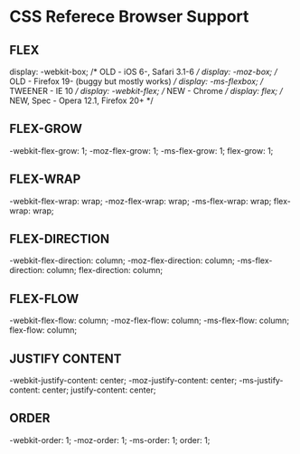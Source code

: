 # CSS Referece Browser Support

## FLEX

display: -webkit-box;      /* OLD - iOS 6-, Safari 3.1-6 */
display: -moz-box;         /* OLD - Firefox 19- (buggy but mostly works) */
display: -ms-flexbox;      /* TWEENER - IE 10 */
display: -webkit-flex;     /* NEW - Chrome */
display: flex;             /* NEW, Spec - Opera 12.1, Firefox 20+ */

## FLEX-GROW

-webkit-flex-grow: 1;
-moz-flex-grow: 1;
-ms-flex-grow: 1;
flex-grow: 1;

## FLEX-WRAP

-webkit-flex-wrap: wrap;
-moz-flex-wrap: wrap;
-ms-flex-wrap: wrap;
flex-wrap: wrap;

## FLEX-DIRECTION

-webkit-flex-direction: column;
-moz-flex-direction: column;
-ms-flex-direction: column;
flex-direction: column;

## FLEX-FLOW

-webkit-flex-flow: column;
-moz-flex-flow: column;
-ms-flex-flow: column;
flex-flow: column;

## JUSTIFY CONTENT

-webkit-justify-content: center;
-moz-justify-content: center;
-ms-justify-content: center;
justify-content: center;

## ORDER

-webkit-order: 1;
-moz-order: 1;
-ms-order: 1;
order: 1;

